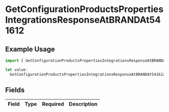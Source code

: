 # GetConfigurationProductsPropertiesIntegrationsResponseAtBRANDAt541612

## Example Usage

```typescript
import { GetConfigurationProductsPropertiesIntegrationsResponseAtBRANDAt541612 } from "@vercel/sdk/models/getconfigurationproductsop.js";

let value:
  GetConfigurationProductsPropertiesIntegrationsResponseAtBRANDAt541612 = {};
```

## Fields

| Field       | Type        | Required    | Description |
| ----------- | ----------- | ----------- | ----------- |